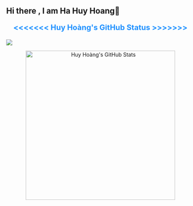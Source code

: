 ## Hi there , I am Ha Huy Hoang👋
<p align="center" style="color:dodgerblue; font-weight: bold; font-size: 20px;">
  &lt;&lt;&lt;&lt;&lt;&lt;&lt; Huy Hoàng's GitHub Status &gt;&gt;&gt;&gt;&gt;&gt;&gt;
</p>
<img src = "https://github-readme-stats.vercel.app/api?username=HuyHoang2802&show_icons=true&theme=tokyonight" with = "300">
<p align="center">
  <img src="https://your-image-url.png" alt="Huy Hoàng's GitHub Stats" width="400">
</p>
